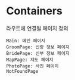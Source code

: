 # Containers

라우트에 연결될 페이지 정의

```planetext
Main: 메인 페이지
GroomPage: 신랑 정보 페이지
BridePage: 신부 정보 페이지
MapPage: 지도 페이지
PhotoPage: 사진 페이지
NotFoundPage
```
